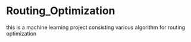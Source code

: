 # Routing_Optimization
this is a machine learning project consisting various algorithm for routing optimization 
